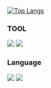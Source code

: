 <!--
**KORgosu/KORgosu** is a ✨ _special_ ✨ repository because its `README.md` (this file) appears on your GitHub profile.

Here are some ideas to get you started:

- 🔭 I’m currently working on ...
- 🌱 I’m currently learning ...
- 👯 I’m looking to collaborate on ...
- 🤔 I’m looking for help with ...
- 💬 Ask me about ...
- 📫 How to reach me: ...
- 😄 Pronouns: ...
- ⚡ Fun fact: ...
-->

[![Top Langs](https://github-readme-stats.vercel.app/api/top-langs/?username=KORgosu)](https://github.com/KORgosu/github-readme-stats)

### TOOL

<img src="https://img.shields.io/badge/Unity-000000?style=for-the-badge&logo=Unity&logoColor=ffffff"> <img src="https://img.shields.io/badge/Unreal Engine-0E1128?style=for-the-badge&logo=Unreal Engine&logoColor=ffffff">


### Language
<img src="https://img.shields.io/badge/C-A8B9CC?style=for-the-badge&logo=C&logoColor=000000"> <img src="https://img.shields.io/badge/C++-00599C?style=for-the-badge&logo=C++&logoColor=000000">

